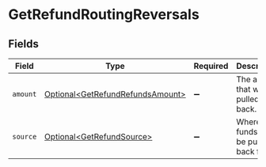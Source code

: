 # GetRefundRoutingReversals


## Fields

| Field                                                                                  | Type                                                                                   | Required                                                                               | Description                                                                            |
| -------------------------------------------------------------------------------------- | -------------------------------------------------------------------------------------- | -------------------------------------------------------------------------------------- | -------------------------------------------------------------------------------------- |
| `amount`                                                                               | [Optional\<GetRefundRefundsAmount>](../../models/operations/GetRefundRefundsAmount.md) | :heavy_minus_sign:                                                                     | The amount that will be pulled back.                                                   |
| `source`                                                                               | [Optional\<GetRefundSource>](../../models/operations/GetRefundSource.md)               | :heavy_minus_sign:                                                                     | Where the funds will be pulled back from.                                              |